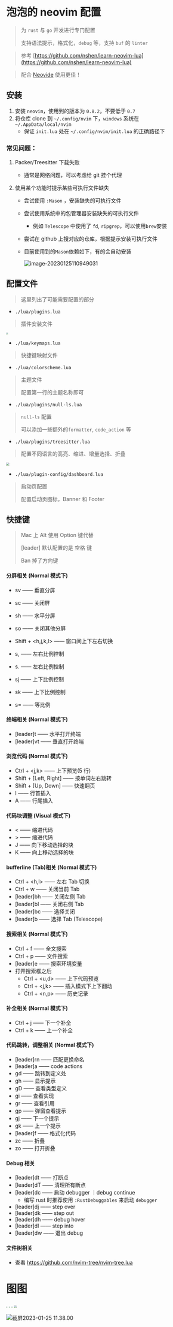 # 泡泡的 neovim 配置

> 为 `rust` 与 `go` 开发进行专门配置
>
> 支持语法提示，格式化，`debug` 等，支持 `buf` 的 `linter`

> 参考 [https://github.com/nshen/learn-neovim-lua](https://github.com/nshen/learn-neovim-lua)

> 配合 [Neovide](https://github.com/neovide/neovide) 使用更佳！

## 安装

1. 安装 `neovim`，使用到的版本为 `0.8.2`，不要低于 `0.7`
2. 将仓库 clone 到 `~/.config/nvim` 下，`windows` 系统在 `~/.AppData/local/nvim` 
   - 保证 `init.lua` 处在 `~/.config/nvim/init.lua` 的正确路径下

### 常见问题：

1. Packer/Treesitter 下载失败

   - 通常是网络问题，可以考虑给 git 挂个代理

2. 使用某个功能时提示某些可执行文件缺失

   - 尝试使用 `:Mason` ，安装缺失的可执行文件

   - 尝试使用系统中的包管理器安装缺失的可执行文件

     - 例如 `Telescope` 中使用了 `fd`, `ripgrep`，可以使用`brew`安装

   - 尝试在 github 上搜对应的仓库，根据提示安装可执行文件

   - 目前使用到的`Mason`依赖如下，有的会自动安装

     ![image-20230125110949031](https://img.skygard.cn/image-20230125110949031.png)

## 配置文件

> 这里列出了可能需要配置的部分

- `./lua/plugins.lua`

> 插件安装文件

<img src="https://img.skygard.cn/截屏2022-10-07 18.02.45.png" style="zoom: 30%"/>

- `./lua/keymaps.lua`

> 快捷键映射文件

-  `./lua/colorscheme.lua`

> 主题文件
>
> 配置第一行的主题名称即可

- `./lua/plugins/null-ls.lua`

> `null-ls` 配置
>
> 可以添加一些额外的`formatter`, `code_action` 等

- `./lua/plugins/treesitter.lua`

> 配置不同语言的高亮、缩进、增量选择、折叠

<img src="https://img.skygard.cn/截屏2022-10-07 15.52.00.png" style="zoom: 50%"/>

- `./lua/plugin-config/dashboard.lua`

> 启动页配置
>
> 配置启动页图标，Banner 和 Footer

## 快捷键

> Mac 上 Alt 使用 Option 键代替
>
> [leader] 默认配置的是 空格 键
>
> Ban 掉了方向键

#### 分屏相关 (Normal 模式下)

- sv  ——  垂直分屏
- sc  ——  关闭屏
- sh  ——  水平分屏
- so  ——  关闭其他分屏

- Shift + <h,j,k,l>  ——  窗口间上下左右切换

- s,   ——  左右比例控制
- s.   ——  左右比例控制
- sj   ——  上下比例控制
- sk  ——  上下比例控制
- s=  ——  等比例

#### 终端相关 (Normal 模式下)

- [leader]t  ——  水平打开终端
- [leader]vt  ——  垂直打开终端

#### 浏览代码 (Normal 模式下)

- Ctrl + <j,k>  ——  上下预览(5 行)
- Shift + [Left, Right]  ——  按单词左右跳转
- Shift + [Up, Down]  ——  快速翻页
- I  ——  行首插入
- A  ——  行尾插入

#### 代码块调整 (Visual 模式下)

- <  ——  缩进代码
- \>  ——  缩进代码
- J  ——  向下移动选择的块
- K  —— 向上移动选择的块

#### bufferline (Tab)相关 (Normal 模式下)

- Ctrl + <h,l>  ——  左右 Tab 切换
- Ctrl + w  ——  关闭当前 Tab
- [leader]bh  ——  关闭左侧 Tab
- [leader]bl  ——  关闭右侧 Tab
- [leader]bc  ——  选择关闭
- [leader]b  ——  选择 Tab (Telescope)

#### 搜索相关 (Normal 模式下)

- Ctrl + f   ——  全文搜索
- Ctrl + p  ——  文件搜索
- [leader]e  ——  搜索环境变量
- 打开搜索框之后
  - Ctrl + <u,d>  ——  上下代码预览
  - Ctrl + <j,k>  ——  插入模式下上下翻动
  - Ctrl + <n,p>  ——  历史记录

#### 补全相关 (Normal 模式下)

- Ctrl + j   ——  下一个补全
- Ctrl + k  ——  上一个补全

#### 代码跳转，调整相关 (Normal 模式下)

- [leader]rn  ——  匹配更换命名
- [leader]a  ——  code actions
- gd  ——  跳转到定义处
- gh  ——  显示提示
- gD  ——  查看类型定义
- gi   ——  查看实现
- gr  ——  查看引用
- gp  ——  弹窗查看提示
- gj  ——  下一个提示
- gk  ——  上一个提示
- [leader]f  ——  格式化代码
- zc  ——  折叠
- zo  ——  打开折叠

#### Debug 相关

- [leader]dt  —— 打断点
- [leader]dT ——  清理所有断点
- [leader]dc  ——  启动 debugger ｜debug continue
  - 编写 rust 时推荐使用 `:RustDebuggables` 来启动 `debugger`
- [leader]dj  ——  step over
- [leader]dk  ——  step out
- [leader]dh  ——  debug hover
- [leader]dl  ——  step into
- [leader]dw  ——  退出 debug

#### 文件树相关

- 查看 https://github.com/nvim-tree/nvim-tree.lua

# 图图

<img src="https://img.skygard.cn/20221010135257.png" style="zoom:20%"/>

<img src="https://img.skygard.cn/20221010135949.png" style="zoom: 20%"/>

<img src="https://img.skygard.cn/20221010140639.png" style="zoom: 20%"/>

<img src="https://img.skygard.cn/20221010140944.png" style="zoom: 40%"/>

![截屏2023-01-25 11.38.00](https://img.skygard.cn/%E6%88%AA%E5%B1%8F2023-01-25%2011.38.00.png)
